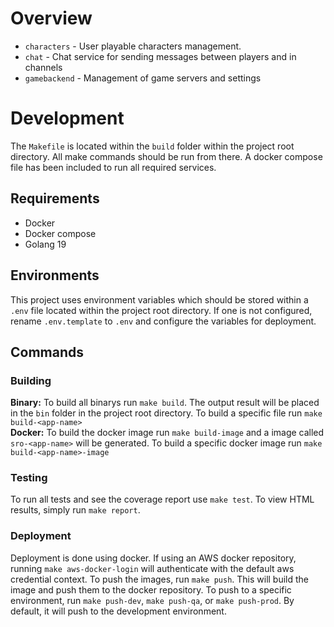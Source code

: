# Overview 

* `characters` - User playable characters management.
* `chat` - Chat service for sending messages between players and in channels
* `gamebackend` - Management of game servers and settings

# Development
The `Makefile` is located within the `build` folder within the project root directory. All make commands should be run from there. A docker compose file has been included to run all required services.

## Requirements
* Docker
* Docker compose
* Golang 19

## Environments
This project uses environment variables which should be stored within a `.env` file located within the project root directory. If one is not configured, rename `.env.template` to `.env` and configure the variables for deployment. 

## Commands
### Building
**Binary:** To build all binarys run `make build`. The output result will be placed in the `bin` folder in the project root directory. To build a specific file run `make build-<app-name>`\
**Docker:** To build the docker image run `make build-image` and a image called `sro-<app-name>` will be generated. To build a specific docker image run `make build-<app-name>-image`

### Testing
To run all tests and see the coverage report use `make test`. To view HTML results, simply run `make report`.

### Deployment
Deployment is done using docker. If using an AWS docker repository, running `make aws-docker-login` will authenticate with the default aws credential context. To push the images, run `make push`. This will build the image and push them to the docker repository. To push to a specific environment, run `make push-dev`, `make push-qa`, or `make push-prod`. By default, it will push to the development environment.